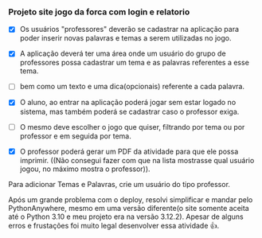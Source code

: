 ### Projeto site jogo da forca com login e relatorio

- [x] Os usuários "professores" deverão se cadastrar na aplicação para poder inserir novas palavras e temas a serem utilizadas no jogo.
- [x] A aplicação deverá ter uma área onde um usuário do grupo de professores possa cadastrar um tema e as palavras referentes a esse tema.
- [ ] bem como um texto e uma dica(opcionais) referente a cada palavra.
- [x] O aluno, ao entrar na aplicação poderá jogar sem estar logado no sistema, mas também poderá se cadastrar caso o professor exiga.
- [ ] O mesmo deve escolher o jogo que quiser, filtrando por tema ou por professor e em seguida por tema.
- [x] O professor poderá gerar um PDF da atividade para que ele possa imprimir. ((Não consegui fazer com que na lista mostrasse qual usuário jogou, no máximo mostra o professor)).
   

Para adicionar Temas e Palavras, crie um usuário do tipo professor.

Após um grande problema com o deploy, resolvi simplificar e mandar pelo PythonAnywhere, mesmo em uma versão diferente(o site somente aceita até o Python 3.10 e meu projeto era na versão 3.12.2). Apesar de alguns
erros e frustações foi muito legal desenvolver essa atividade 👍.
